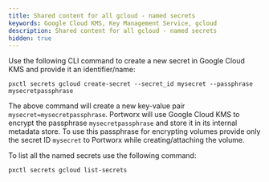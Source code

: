 ```yaml
---
title: Shared content for all gcloud - named secrets
keywords: Google Cloud KMS, Key Management Service, gcloud
description: Shared content for all gcloud - named secrets
hidden: true
---
```


Use the following CLI command to create a new secret in Google Cloud KMS and provide it an identifier/name:

```text
pxctl secrets gcloud create-secret --secret_id mysecret --passphrase mysecretpassphrase
```

The above command will create a new key-value pair `mysecret=mysecretpassphrase`. Portworx will use Google Cloud KMS to encrypt the passphrase `mysecretpassphrase` and store it in its internal metadata store. To use this passphrase for encrypting volumes provide only the secret ID `mysecret` to Portworx while creating/attaching the volume.

To list all the named secrets use the following command:

```text
pxctl secrets gcloud list-secrets
```
